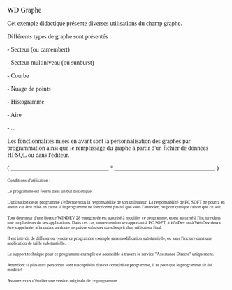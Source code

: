   
<span style="font-family:Arial sans-serif;font-size:16px;">WD Graphe</span>

  
<span style="font-family:Arial sans-serif;font-size:14px;">Cet exemple didactique présente diverses utilisations du champ graphe.</span>

<span style="font-family:Arial sans-serif;font-size:14px;">Différents types de graphe sont présentés : </span>

<span style="font-family:Arial sans-serif;font-size:14px;">- Secteur (ou camembert)</span>

<span style="font-family:Arial sans-serif;font-size:14px;">- Secteur multiniveau (ou sunburst)</span>

<span style="font-family:Arial sans-serif;font-size:14px;">- Courbe</span>

<span style="font-family:Arial sans-serif;font-size:14px;">- Nuage de points</span>

<span style="font-family:Arial sans-serif;font-size:14px;">- Histogramme</span>

<span style="font-family:Arial sans-serif;font-size:14px;">- Aire</span>

<span style="font-family:Arial sans-serif;font-size:14px;">- ...</span>

  
<span style="font-family:Arial sans-serif;font-size:14px;">Les fonctionnalités mises en avant sont la personnalisation des graphes par programmation ainsi que le remplissage du graphe à partir d'un fichier de données HFSQL ou dans l'éditeur. </span>

  
  
<span style="font-family:Arial sans-serif;font-size:14px;">( \_\_\_\_\_\_\_\_\_\_\_\_\_\_\_\_\_\_\_\_\_\_\_\_\_\_\_\_\_\_\_\_ ° \_\_\_\_\_\_\_\_\_\_\_\_\_\_\_\_\_\_\_\_\_\_\_\_\_\_\_\_\_\_\_\_\_ )</span>

  
<span style="font-family:Arial sans-serif;font-size:10px;">Conditions d'utilisation :</span>

<span style="font-family:Arial sans-serif;font-size:10px;">Le programme est fourni dans un but didactique.</span>

<span style="font-family:Arial sans-serif;font-size:10px;">L'utilisation de ce programme s'effectue sous la responsabilité de son utilisateur. La responsabilité de PC SOFT ne pourra en aucun cas être mise en cause si le programme ne fonctionne pas tel que vous l'attendez, ou pour quelque raison que ce soit. </span>

<span style="font-family:Arial sans-serif;font-size:10px;">Tout détenteur d'une licence WINDEV 28 enregistrée est autorisé à modifier ce programme, et est autorisé à l'inclure dans une ou plusieurs de ses applications. Dans ces cas, toute mention se rapportant à PC SOFT, à WinDev ou à WebDev devra être supprimée, afin qu'aucun doute ne puisse subsister dans l'esprit d'un utilisateur final.</span>

<span style="font-family:Arial sans-serif;font-size:10px;">Il est interdit de diffuser ou vendre ce programme exemple sans modification substantielle, ou sans l'inclure dans une application de taille substantielle.</span>

<span style="font-family:Arial sans-serif;font-size:10px;">Le support technique pour ce programme exemple est accessible à travers le service "Assistance Directe" uniquement.</span>

<span style="font-family:Arial sans-serif;font-size:10px;">Attention: si plusieurs personnes sont susceptibles d'avoir consulté ce programme, il se peut que le programme ait été modifié! </span>

<span style="font-family:Arial sans-serif;font-size:10px;">Assurez-vous d'étudier une version originale de ce programme.</span>

  
  